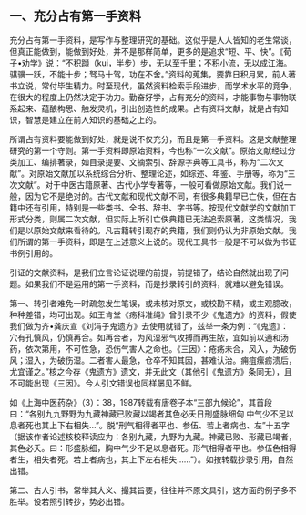 ## 一、充分占有第一手资料

充分占有第一手资料，是写作与整理研究的基础。这似乎是人人皆知的老生常谈，但真正能做到，能做到好处，并不是那样简单，更多的是追求“短、平、快”。《荀子•劝学》说：“不积蹞（kui，半步）步，无以至千里；不积小流，无以成江海。骐骥一跃，不能十步；驽马十驾，功在不舍。”资料的蒐集，要靠日积月累，前人著书立说，常付毕生精力。时至现代，虽然资料检索手段进步，而学术水平的竞争，在很大的程度上仍然决定于功力。勤奋好学，占有充分的资料，才能事物与事物联系起来、蕴酿构思、触发灵机，引出创造性的成果。占有资料文献，就是占有知识，智慧是建立在前人知识的基础之上的。

所谓占有资料要能做到好处，就是说不仅充分，而且是第一手资料。这是文献整理研究的第一个守则。第一手资料即原始资料，今也称“一次文献”。原始文献经过分类加工、编排著录，如目录提要、文摘索引、辞源字典等工具书，称为“二次文献”。对原始文献加以系统综合分析、整理论述，如综述、年鉴、手册等，称为“三次文献”。对于中医古籍原著、古代小学专著等，一般可看做原始文献。我们说一般，因为它不是绝对的。古代文献和现代文献不同，有很多典籍早已亡佚，但在古籍中还有引用，特别是一些类书、全书、辞书、字书等。按现代文献学的文献加工形式分类，则属二次文献，但实际上所引亡佚典籍已无法追索原著，这类情况，我们是以原始文献来看待的。凡古籍转引现存的典籍，我们则仍认为非原始文献。我们所谓的第一手资料，即是在上述意义上说的。现代工具书一般是不可以做为书证书例引用的。

引证的文献资料，是我们立言论证说理的前提，前提错了，结论自然就出现了问题。如果我们不是运用的第一手资料，而是抄录转引的资料，就难以避免错误。

第一、转引者难免一时疏忽发生笔误，或未核对原文，或校勘不精，或主观臆改，种种差错，均可出现。如王肯堂《疡科准绳》曾引录不少《鬼遗方》的资料，假使我们做为齐•龚庆宣《刘涓子鬼遗方》去使用就错了，兹举一条为例：“《鬼遗》：穴有孔慎风，仍慎再合。如再合者，为风湿邪气攻搏而再生脓，宜如前以通和汤药，依次第用，不可性急，恐伤气害人之命也。《三因》：疮疡未合，风入，为破伤风；湿入，为破伤湿。二者害人最急，仓卒不知其因，甚难认治。痈疽瘰疬溃后，尤宜谨之。”核之今存《鬼遗方》遗文，并无此文（其他引《鬼遗方》条同无），且不可能出现《三因》。今人引文错误也同样屡见不鲜。

如《上海中医药杂》（3）：38，1987转载有唐卷子本“三部九候论”，其首段曰：“各别九九野野为九藏神藏已败藏以竭者其色必夭日刑盛脉细匈
中气少不足以息者死也其上下右相失…”。脱“刑气相得者平也、参伍、若上者病也、左”十五字（据该作者论述核校释读应为：各别九藏，九野为九藏。神藏已败、形藏已竭者，其色必夭。曰：形盛脉细，胸中气少不足以息者死。形气相得者平也。参伍色相得者生，相失者死。若上者病也，其上下左右相失……”）。如按转载抄录引用，自然出错。

第二、古人引书，常举其大义、撮其旨要，往往并不原文具引，这方面的例子多不胜举。设若照引转抄，势必出错。
